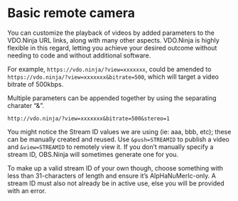 # Basic remote camera

You can customize the playback of videos by added parameters to the VDO.Ninja URL links, along with many other aspects. VDO.Ninja is highly flexible in this regard, letting you achieve your desired outcome without needing to code and without additional software.

For example, `https://vdo.ninja/?view=xxxxxxx`, could be amended to `https://vdo.ninja/?view=xxxxxxx&bitrate=500`, which will target a video bitrate of 500kbps.

Multiple parameters can be appended together by using the separating charater “&”.

`http://vdo.ninja/?view=xxxxxxx&bitrate=500&stereo=1`

You might notice the Stream ID values we are using (ie: aaa, bbb, etc); these can be manually created and reused. Use `&push=STREAMID` to publish a video and `&view=STREAMID` to remotely view it. If you don’t manually specify a stream ID, OBS.Ninja will sometimes generate one for you.

To make up a valid stream ID of your own though, choose something with less than 31-characters of length and ensure it’s AlpHaNuMerIc-only. A stream ID must also not already be in active use, else you will be provided with an error.
